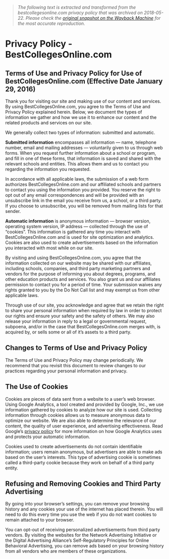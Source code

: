> *The following text is extracted and transformed from the bestcollegesonline.com privacy policy that was archived on 2018-05-22. Please check the [original snapshot on the Wayback Machine](https://web.archive.org/web/20180522110810id_/http%3A//www.bestcollegesonline.com/privacy-policy) for the most accurate reproduction.*

# Privacy Policy - BestCollegesOnline.com

## Terms of Use and Privacy Policy for Use of BestCollegesOnline.com (Effective Date January 29, 2016)

Thank you for visiting our site and making use of our content and services. By using BestCollegesOnline.com, you agree to the Terms of Use and Privacy Policy explained herein. Below, we document the types of information we gather and how we use it to enhance our content and the related products and services on our site. 

We generally collect two types of information: submitted and automatic.

**Submitted information** encompasses all information — name, telephone number, email and mailing addresses — voluntarily given to us through web forms. When you request further information about a school or program, and fill in one of these forms, that information is saved and shared with the relevant schools and entities. This allows them and us to contact you regarding the information you requested. 

In accordance with all applicable laws, the submission of a web form authorizes BestCollegesOnline.com and our affiliated schools and partners to contact you using the information you provided. You reserve the right to opt out of any email correspondences and will be provided with an unsubscribe link in the email you receive from us, a school, or a third party. If you choose to unsubscribe, you will be removed from mailing lists for that sender.

**Automatic information** is anonymous information — browser version, operating system version, IP address — collected through the use of “cookies”. This information is gathered any time you interact with BestCollegesOnline.com and is used for site optimization and analytics. Cookies are also used to create advertisements based on the information you interacted with most while on our site.

By visiting and using BestCollegesOnline.com, you agree that the information collected on our website may be shared with our affiliates, including schools, companies, and third party marketing partners and vendors for the purpose of informing you about degrees, programs, and other education products and services. You also grant us and our affiliates permission to contact you for a period of time. Your submission waives any rights granted to you by the Do Not Call list and may exempt us from other applicable laws.

Through use of our site, you acknowledge and agree that we retain the right to share your personal information when required by law in order to protect our rights and ensure your safety and the safety of others. We may also release your information in reply to a legal or governmental request, subpoena, and/or in the case that BestCollegesOnline.com merges with, is acquired by, or sells some or all of it’s assets to a third party.

## Changes to Terms of Use and Privacy Policy

The Terms of Use and Privacy Policy may change periodically. We recommend that you revisit this document to review changes to our practices regarding your personal information and privacy.

## The Use of Cookies

Cookies are pieces of data sent from a website to a user’s web browser. Using Google Analytics, a tool created and provided by Google, Inc., we use information gathered by cookies to analyze how our site is used. Collecting information through cookies allows us to measure anonymous data to optimize our website. We are also able to determine the relevance of our content, the quality of user experience, and advertising effectiveness. Read Google’s [privacy policy](https://support.google.com/analytics/answer/6004245) for more information on how Google Analytics uses and protects your automatic information.

Cookies used to create advertisements do not contain identifiable information; users remain anonymous, but advertisers are able to make ads based on the user’s interests. This type of advertising cookie is sometimes called a third-party cookie because they work on behalf of a third party entity.

## Refusing and Removing Cookies and Third Party Advertising

By going into your browser’s settings, you can remove your browsing history and any cookies your use of the internet has placed therein. You will need to do this every time you use the web if you do not want cookies to remain attached to your browser.

You can opt-out of receiving personalized advertisements from third party vendors. By visiting the websites for the Network Advertising Initiative or the Digital Advertising Alliance’s Self-Regulatory Principles for Online Behavioral Advertising, you can remove ads based on your browsing history from all vendors who are members of these organizations.
